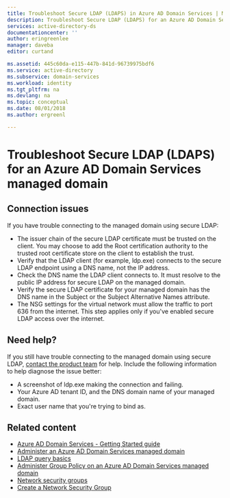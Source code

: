 ```yaml
---
title: Troubleshoot Secure LDAP (LDAPS) in Azure AD Domain Services | Microsoft Docs
description: Troubleshoot Secure LDAP (LDAPS) for an Azure AD Domain Services managed domain
services: active-directory-ds
documentationcenter: ''
author: eringreenlee
manager: daveba
editor: curtand

ms.assetid: 445c60da-e115-447b-841d-96739975bdf6
ms.service: active-directory
ms.subservice: domain-services
ms.workload: identity
ms.tgt_pltfrm: na
ms.devlang: na
ms.topic: conceptual
ms.date: 08/01/2018
ms.author: ergreenl

---
```

# Troubleshoot Secure LDAP (LDAPS) for an Azure AD Domain Services managed domain

## Connection issues
If you have trouble connecting to the managed domain using secure LDAP:

* The issuer chain of the secure LDAP certificate must be trusted on the client. You may choose to add the Root certification authority to the trusted root certificate store on the client to establish the trust.
* Verify that the LDAP client (for example, ldp.exe) connects to the secure LDAP endpoint using a DNS name, not the IP address.
* Check the DNS name the LDAP client connects to. It must resolve to the public IP address for secure LDAP on the managed domain.
* Verify the secure LDAP certificate for your managed domain has the DNS name in the Subject or the Subject Alternative Names attribute.
* The NSG settings for the virtual network must allow the traffic to port 636 from the internet. This step applies only if you've enabled secure LDAP access over the internet.


## Need help?
If you still have trouble connecting to the managed domain using secure LDAP, [contact the product team](active-directory-ds-contact-us.md) for help. Include the following information to help diagnose the issue better:
* A screenshot of ldp.exe making the connection and failing.
* Your Azure AD tenant ID, and the DNS domain name of your managed domain.
* Exact user name that you're trying to bind as.


## Related content
* [Azure AD Domain Services - Getting Started guide](active-directory-ds-getting-started.md)
* [Administer an Azure AD Domain Services managed domain](active-directory-ds-admin-guide-administer-domain.md)
* [LDAP query basics](https://technet.microsoft.com/library/aa996205.aspx)
* [Administer Group Policy on an Azure AD Domain Services managed domain](active-directory-ds-admin-guide-administer-group-policy.md)
* [Network security groups](../virtual-network/security-overview.md)
* [Create a Network Security Group](../virtual-network/tutorial-filter-network-traffic.md)
